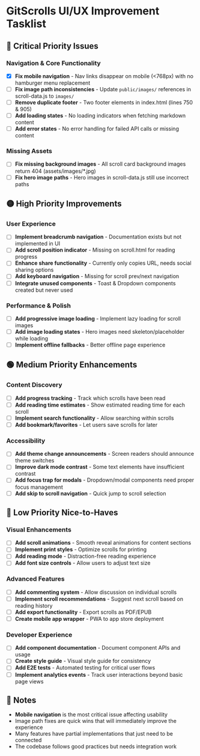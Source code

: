 # GitScrolls UI/UX Improvement Tasklist

## 🔴 Critical Priority Issues

### Navigation & Core Functionality
- [x] **Fix mobile navigation** - Nav links disappear on mobile (<768px) with no hamburger menu replacement
- [ ] **Fix image path inconsistencies** - Update `public/images/` references in scroll-data.js to `images/`
- [ ] **Remove duplicate footer** - Two footer elements in index.html (lines 750 & 905)
- [ ] **Add loading states** - No loading indicators when fetching markdown content
- [ ] **Add error states** - No error handling for failed API calls or missing content

### Missing Assets
- [ ] **Fix missing background images** - All scroll card background images return 404 (assets/images/*.jpg)
- [ ] **Fix hero image paths** - Hero images in scroll-data.js still use incorrect paths

## 🟡 High Priority Improvements

### User Experience
- [ ] **Implement breadcrumb navigation** - Documentation exists but not implemented in UI
- [ ] **Add scroll position indicator** - Missing on scroll.html for reading progress
- [ ] **Enhance share functionality** - Currently only copies URL, needs social sharing options
- [ ] **Add keyboard navigation** - Missing for scroll prev/next navigation
- [ ] **Integrate unused components** - Toast & Dropdown components created but never used

### Performance & Polish
- [ ] **Add progressive image loading** - Implement lazy loading for scroll images
- [ ] **Add image loading states** - Hero images need skeleton/placeholder while loading
- [ ] **Implement offline fallbacks** - Better offline page experience

## 🟢 Medium Priority Enhancements

### Content Discovery
- [ ] **Add progress tracking** - Track which scrolls have been read
- [ ] **Add reading time estimates** - Show estimated reading time for each scroll
- [ ] **Implement search functionality** - Allow searching within scrolls
- [ ] **Add bookmark/favorites** - Let users save scrolls for later

### Accessibility
- [ ] **Add theme change announcements** - Screen readers should announce theme switches
- [ ] **Improve dark mode contrast** - Some text elements have insufficient contrast
- [ ] **Add focus trap for modals** - Dropdown/modal components need proper focus management
- [ ] **Add skip to scroll navigation** - Quick jump to scroll selection

## 🔵 Low Priority Nice-to-Haves

### Visual Enhancements
- [ ] **Add scroll animations** - Smooth reveal animations for content sections
- [ ] **Implement print styles** - Optimize scrolls for printing
- [ ] **Add reading mode** - Distraction-free reading experience
- [ ] **Add font size controls** - Allow users to adjust text size

### Advanced Features
- [ ] **Add commenting system** - Allow discussion on individual scrolls
- [ ] **Implement scroll recommendations** - Suggest next scroll based on reading history
- [ ] **Add export functionality** - Export scrolls as PDF/EPUB
- [ ] **Create mobile app wrapper** - PWA to app store deployment

### Developer Experience
- [ ] **Add component documentation** - Document component APIs and usage
- [ ] **Create style guide** - Visual style guide for consistency
- [ ] **Add E2E tests** - Automated testing for critical user flows
- [ ] **Implement analytics events** - Track user interactions beyond basic page views

## 📝 Notes

- **Mobile navigation** is the most critical issue affecting usability
- Image path fixes are quick wins that will immediately improve the experience
- Many features have partial implementations that just need to be connected
- The codebase follows good practices but needs integration work